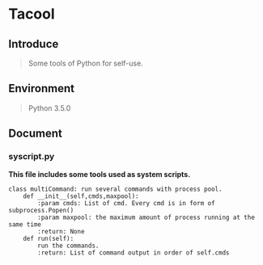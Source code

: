 # Tacool #
## Introduce ##
> Some tools of Python for self-use.

## Environment ##
> Python 3.5.0

## Document ##

### syscript.py ###
__This file includes some tools used as system scripts.__

    class multiCommand: run several commands with process pool.
        def __init__(self,cmds,maxpool):
            :param cmds: List of cmd. Every cmd is in form of subprocess.Popen()
            :param maxpool: the maximum amount of process running at the same time
            :return: None
        def run(self):
            run the commands.
            :return: List of command output in order of self.cmds

